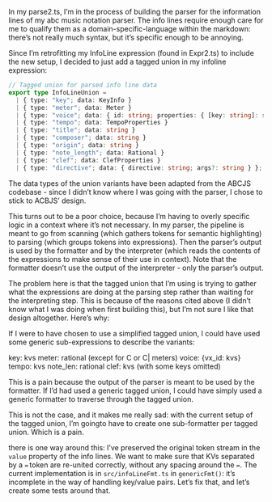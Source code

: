 In my parse2.ts, I’m in the process of building the parser for the information lines of my abc music notation parser. The info lines require enough care for me to qualify them as a domain-specific-language within the markdown: there’s not really much syntax, but it’s specific enough to be annoying.

Since I’m retrofitting my InfoLine expression (found in Expr2.ts) to include the new setup, I decided to just add a tagged union in my infoline expression:

```typescript
// Tagged union for parsed info line data
export type InfoLineUnion =
  | { type: "key"; data: KeyInfo }
  | { type: "meter"; data: Meter }
  | { type: "voice"; data: { id: string; properties: { [key: string]: string } } }
  | { type: "tempo"; data: TempoProperties }
  | { type: "title"; data: string }
  | { type: "composer"; data: string }
  | { type: "origin"; data: string }
  | { type: "note_length"; data: Rational }
  | { type: "clef"; data: ClefProperties }
  | { type: "directive"; data: { directive: string; args?: string } };
```
The data types of the union variants have been adapted from the ABCJS codebase - since I didn’t know where I was going with the parser, I chose to stick to ACBJS’ design.

This turns out to be a poor choice, because I’m having to overly specific logic in a context where it’s not necessary. In my parser, the pipeline is meant to go from scanning (which gathers tokens for semantic highlighting) to parsing (which groups tokens into expressions). Then the parser’s output is used by the formatter and by the interpreter (which reads the contents of the expressions to make sense of their use in context). Note that the formatter doesn’t use the output of the interpreter - only the parser’s output.

The problem here is that the tagged union that I’m using is trying to gather what the expressions are doing at the parsing step rather than waiting for the interpreting step. This is because of the reasons cited above (I didn’t know what I was doing when first building this), but I’m not sure I like that design altogether. Here’s why:

If I were to have chosen to use a simplified tagged union, I could have used some generic sub-expressions to describe the variants:

key: kvs
meter: rational (except for C or C| meters)
voice: {vx_id: kvs}
tempo: kvs
note_len: rational
clef: kvs (with some keys omitted)

This is a pain because the output of the parser is meant to be used by the formatter. If I’d had used a generic tagged union, I could have simply used a generic formatter to traverse through the tagged union. 

This is not the case, and it makes me really sad: with the current setup of the tagged union, I’m goingto have to create one sub-formatter per tagged union. Which is a pain.

there is one way around this: I’ve preserved the original token stream in the `value` property of the info lines. 
We want to make sure that KVs separated by a `=` token are re-united correctly, without any spacing around the `=`. The current implementation is in `src/infoLineFmt.ts` in `genericFmt()`: it’s incomplete in the way of handling key/value pairs. Let’s fix that, and let’s create some tests around that.